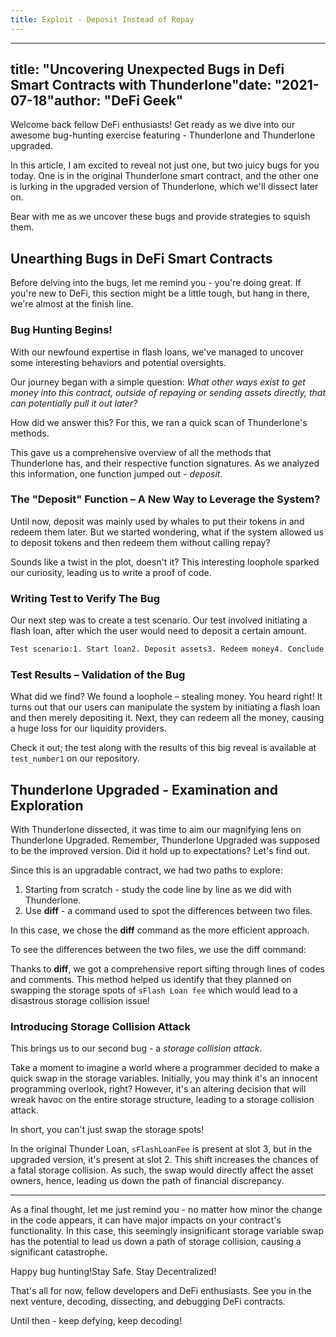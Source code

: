 ```yaml
---
title: Exploit - Deposit Instead of Repay
---
```


---

## title: "Uncovering Unexpected Bugs in Defi Smart Contracts with Thunderlone"date: "2021-07-18"author: "DeFi Geek"

Welcome back fellow DeFi enthusiasts! Get ready as we dive into our awesome bug-hunting exercise featuring - Thunderlone and Thunderlone upgraded.

In this article, I am excited to reveal not just one, but two juicy bugs for you today. One is in the original Thunderlone smart contract, and the other one is lurking in the upgraded version of Thunderlone, which we'll dissect later on.

Bear with me as we uncover these bugs and provide strategies to squish them.

## Unearthing Bugs in DeFi Smart Contracts

Before delving into the bugs, let me remind you - you're doing great. If you're new to DeFi, this section might be a little tough, but hang in there, we're almost at the finish line.

### Bug Hunting Begins!

With our newfound expertise in flash loans, we've managed to uncover some interesting behaviors and potential oversights.

Our journey began with a simple question: _What other ways exist to get money into this contract, outside of repaying or sending assets directly, that can potentially pull it out later?_

How did we answer this? For this, we ran a quick scan of Thunderlone's methods.

This gave us a comprehensive overview of all the methods that Thunderlone has, and their respective function signatures. As we analyzed this information, one function jumped out - _deposit_.

### The "Deposit" Function – A New Way to Leverage the System?

Until now, deposit was mainly used by whales to put their tokens in and redeem them later. But we started wondering, what if the system allowed us to deposit tokens and then redeem them without calling repay?

Sounds like a twist in the plot, doesn't it? This interesting loophole sparked our curiosity, leading us to write a proof of code.

### Writing Test to Verify The Bug

Our next step was to create a test scenario. Our test involved initiating a flash loan, after which the user would need to deposit a certain amount.

```markdown
Test scenario:1. Start loan2. Deposit assets3. Redeem money4. Conclude loan
```

### Test Results – Validation of the Bug

What did we find? We found a loophole – stealing money. You heard right! It turns out that our users can manipulate the system by initiating a flash loan and then merely depositing it. Next, they can redeem all the money, causing a huge loss for our liquidity providers.

Check it out; the test along with the results of this big reveal is available at `test_number1` on our repository.

## Thunderlone Upgraded - Examination and Exploration

With Thunderlone dissected, it was time to aim our magnifying lens on Thunderlone Upgraded. Remember, Thunderlone Upgraded was supposed to be the improved version. Did it hold up to expectations? Let's find out.

Since this is an upgradable contract, we had two paths to explore:

1. Starting from scratch - study the code line by line as we did with Thunderlone.
2. Use **diff** - a command used to spot the differences between two files.

In this case, we chose the **diff** command as the more efficient approach.

To see the differences between the two files, we use the diff command:

Thanks to **diff**, we got a comprehensive report sifting through lines of codes and comments. This method helped us identify that they planned on swapping the storage spots of `sFlash Loan fee` which would lead to a disastrous storage collision issue!

### Introducing Storage Collision Attack

This brings us to our second bug - a _storage collision attack_.

Take a moment to imagine a world where a programmer decided to make a quick swap in the storage variables. Initially, you may think it's an innocent programming overlook, right? However, it's an altering decision that will wreak havoc on the entire storage structure, leading to a storage collision attack.

In short, you can't just swap the storage spots!

In the original Thunder Loan, `sFlashLoanFee` is present at slot 3, but in the upgraded version, it's present at slot 2. This shift increases the chances of a fatal storage collision. As such, the swap would directly affect the asset owners, hence, leading us down the path of financial discrepancy.

---

As a final thought, let me just remind you - no matter how minor the change in the code appears, it can have major impacts on your contract's functionality. In this case, this seemingly insignificant storage variable swap has the potential to lead us down a path of storage collision, causing a significant catastrophe.

Happy bug hunting!Stay Safe. Stay Decentralized!

That's all for now, fellow developers and DeFi enthusiasts. See you in the next venture, decoding, dissecting, and debugging DeFi contracts.

Until then - keep defying, keep decoding!

